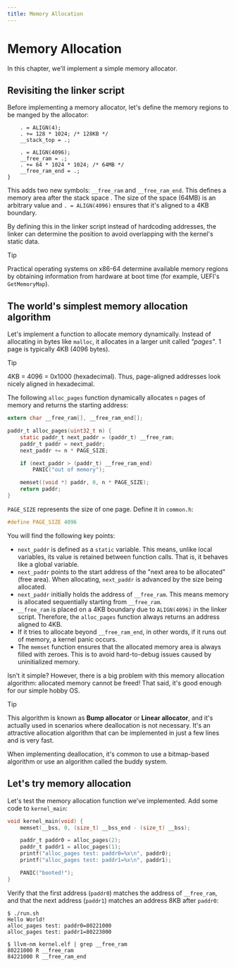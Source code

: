 ```yaml
---
title: Memory Allocation
---
```


# Memory Allocation

In this chapter, we'll implement a simple memory allocator.

## Revisiting the linker script

Before implementing a memory allocator, let's define the memory regions to be manged by the allocator:

```ld [kernel.ld] {5-8}
    . = ALIGN(4);
    . += 128 * 1024; /* 128KB */
    __stack_top = .;

    . = ALIGN(4096);
    __free_ram = .;
    . += 64 * 1024 * 1024; /* 64MB */
    __free_ram_end = .;
}
```

This adds two new symbols: `__free_ram` and `__free_ram_end`. This defines a memory area after the stack space . The size of the space (64MB) is an arbitrary value and `. = ALIGN(4096)` ensures that it's aligned to a 4KB boundary.

By defining this in the linker script instead of hardcoding addresses, the linker can determine the position to avoid overlapping with the kernel's static data.

> [!TIP]
>
> Practical operating systems on x86-64 determine available memory regions by obtaining information from hardware at boot time (for example, UEFI's `GetMemoryMap`).

## The world's simplest memory allocation algorithm

Let's implement a function to allocate memory dynamically. Instead of allocating in bytes like `malloc`, it allocates in a larger unit called *"pages"*. 1 page is typically 4KB (4096 bytes).

> [!TIP]
>
> 4KB = 4096 = 0x1000 (hexadecimal). Thus, page-aligned addresses look nicely aligned in hexadecimal.

The following `alloc_pages` function dynamically allocates `n` pages of memory and returns the starting address:

```c [kernel.c]
extern char __free_ram[], __free_ram_end[];

paddr_t alloc_pages(uint32_t n) {
    static paddr_t next_paddr = (paddr_t) __free_ram;
    paddr_t paddr = next_paddr;
    next_paddr += n * PAGE_SIZE;

    if (next_paddr > (paddr_t) __free_ram_end)
        PANIC("out of memory");

    memset((void *) paddr, 0, n * PAGE_SIZE);
    return paddr;
}
```

`PAGE_SIZE` represents the size of one page. Define it in `common.h`:

```c [common.h]
#define PAGE_SIZE 4096
```

You will find the following key points:

- `next_paddr` is defined as a `static` variable. This means, unlike local variables, its value is retained between function calls. That is, it behaves like a global variable.
- `next_paddr` points to the start address of the "next area to be allocated" (free area). When allocating, `next_paddr` is advanced by the size being allocated.
- `next_paddr` initially holds the address of `__free_ram`. This means memory is allocated sequentially starting from `__free_ram`.
- `__free_ram` is placed on a 4KB boundary due to `ALIGN(4096)` in the linker script. Therefore, the `alloc_pages` function always returns an address aligned to 4KB.
- If it tries to allocate beyond `__free_ram_end`, in other words, if it runs out of memory, a kernel panic occurs.
- The `memset` function ensures that the allocated memory area is always filled with zeroes. This is to avoid hard-to-debug issues caused by uninitialized memory.

Isn't it simple? However, there is a big problem with this memory allocation algorithm: allocated memory cannot be freed! That said, it's good enough for our simple hobby OS.

> [!TIP]
>
> This algorithm is known as **Bump allocator** or **Linear allocator**, and it's actually used in scenarios where deallocation is not necessary. It's an attractive allocation algorithm that can be implemented in just a few lines and is very fast.
>
> When implementing deallocation, it's common to use a bitmap-based algorithm or use an algorithm called the buddy system.

## Let's try memory allocation

Let's test the memory allocation function we've implemented. Add some code to `kernel_main`:

```c [kernel.c] {4-7}
void kernel_main(void) {
    memset(__bss, 0, (size_t) __bss_end - (size_t) __bss);

    paddr_t paddr0 = alloc_pages(2);
    paddr_t paddr1 = alloc_pages(1);
    printf("alloc_pages test: paddr0=%x\n", paddr0);
    printf("alloc_pages test: paddr1=%x\n", paddr1);

    PANIC("booted!");
}
```

Verify that the first address (`paddr0`) matches the address of `__free_ram`, and that the next address (`paddr1`) matches an address 8KB after `paddr0`:

```
$ ./run.sh
Hello World!
alloc_pages test: paddr0=80221000
alloc_pages test: paddr1=80223000
```

```
$ llvm-nm kernel.elf | grep __free_ram
80221000 R __free_ram
84221000 R __free_ram_end
```
